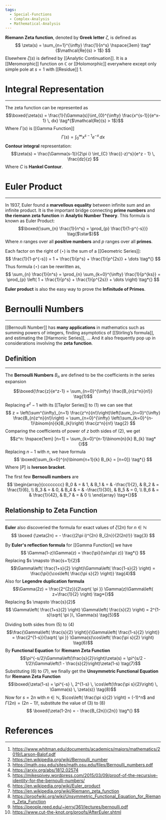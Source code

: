 ```yaml
---
tags:
  - Special-Functions
  - Complex-Analysis
  - Mathematical-Analysis
---
```

**Riemann Zeta function**, denoted by **Greek letter** $\zeta$, is defined as
$$
\zeta(s) = \sum_{n=1}^{\infty} \frac{1}{n^s} \hspace{3em}  \tag*{$\mathcal{Re}(s) > 1$}
$$
Elsewhere $\zeta(s)$ is defined by [[Analytic Continuation]]. It is a [[Meromorphic]] function on $\mathbb{C}$ or [[Holomorphic]] everywhere except only simple pole at $s=1$ with [[Residue]] $1$.

# Integral Representation
---
The zeta function can be represented as
$$\boxed{\zeta(s) = \frac{1}{\Gamma(s)}\int_{0}^{\infty} \frac{x^{s-1}}{e^x-1} \, dx}  \tag*{$\mathcal{Re}(s) > 1$}$$
Where $\Gamma(s)$ is [[Gamma Function]]
$$
\Gamma(s) = \int_{0}^{\infty} x^{s-1}e^{-x} \, dx \tag*{}
$$
**Contour integral** representation:
$$\zeta(s) = \frac{\Gamma(s-1)}{2\pi i} \int_{C} \frac{(-z)^s}{e^z - 1} \, \frac{dz}{z} $$
Where $C$ is **Hankel Contour**.

# Euler Product
---
In 1937, Euler found a **marvellous equality** between infinite sum and an infinite product. It is the important bridge connecting **prime numbers** and **the riemann zeta function** in **Analytic Number Theory**. This formula is known as Euler Product:
$$\boxed{\sum_{n} \frac{1}{n^s} = \prod_{p} \frac{1}{1-p^{-s}}} \tag{$\star$}$$
Where $n$ ranges over all **positive numbers** and $p$ ranges over all **primes**.

Each factor on the right of $(\star)$ is the sum of a [[Geometric Series]]:
$$
\frac{1}{1-p^{-s}} = 1 + \frac{1}{p^s} + \frac{1}{p^{2s}} + \dots \tag*{}
$$
Thus formula $(\star)$ can be rewritten as,
$$
\sum_{n} \frac{1}{n^s} = \prod_{n} \sum_{k=0}^{\infty} \frac{1}{p^{ks}} = \prod_{p} \left( 1 + \frac{1}{p^s} + \frac{1}{p^{2s}} + \dots  \right) \tag*{}
$$

**Euler product** is also the easy way to prove the **Infinitude of Primes**.

# Bernoulli Numbers
---
[[Bernoulli Number]] has **many applications** in mathematics such as summing powers of integers, finding asymptotics of [[Stirling’s formula]], and estimating the [[Harmonic Series]], ... And it also frequently pop up in considerations involving the **zeta function**.

## Definition
---
The **Bernoulli Numbers** $B_{n}$ are defined to be the coefficients in the series expansion

$$\boxed{\frac{z}{e^z-1} = \sum_{n=0}^{\infty} \frac{B_{n}z^n}{n!}} \tag{1}$$
Replacing $e^z - 1$ with its [[Taylor Series]] to $(1)$ we can see that
$$
z = \left(\sum^{\infty}_{n=1} \frac{z^n}{n!}\right)\left(\sum_{n=0}^{\infty} \frac{B_{n}z^n}{n!}\right) = \sum_{n=0}^{\infty} \left(\sum_{k=0}^{n-1}\binom{n}{k}B_{k}\right) \frac{z^n}{n!} \tag{2}
$$
Comparing the coefficients of power of $z$ both sides of $(2)$, we get
$$z^n: \hspace{1em} [n=1] = \sum_{k=0}^{n-1}\binom{n}{k} B_{k} \tag*{}$$
Replacing $n-1$ with $n$, we have formula
$$
\boxed{\sum_{k=0}^{n}\binom{n+1}{k} B_{k} = [n=0]} \tag*{}
$$
Where $[P]$ is **Iverson bracket**.

The first few **Bernoulli numbers** are
$$
\begin{array}{cccccccc}
B_0 & = & 1, & B_1 & = & -\frac{1}{2}, & B_2 & = \frac{1}{6}, \\
B_3 & = & 0, & B_4 & = & -\frac{1}{30}, & B_5 & = 0, \\
B_6 & = & \frac{1}{42}, & B_7 & = & 0 \\
\end{array}
\tag*{}$$
## Relationship to Zeta Function
---
**Euler** also discoveried the formula for exact values of $\zeta(2n)$ for $n \in \mathbb{N}$
$$
\boxed {\zeta(2n) = - \frac{(2\pi i)^{2n} B_{2n}}{2(2n)!}} \tag{3}
$$

By **Euler's reflection formula** for [[Gamma Function]] we have
$$
\Gamma(1-z)\Gamma(z) = \frac{\pi}{\sin(\pi z)} \tag*{}
$$
Replacing $s \mapsto \frac{s+1}{2}$
$$\Gamma\left( \frac{1+s}{2} \right)\Gamma\left( \frac{1-s}{2} \right) = \frac{\pi}{\cos\left( \frac{\pi s}{2} \right)} \tag{4}$$Also for **Legendre duplication formula**
$$\Gamma(2z) = \frac{2^{2z}}{2\sqrt{ \pi }} \Gamma(z)\Gamma\left( z+\frac{1}{2} \right) \tag*{}$$
Replacing $s \mapsto \frac{s}{2}$
$$ \Gamma\left( \frac{1+s}{2} \right) \Gamma\left( \frac{s}{2} \right) = 2^{1-s}\sqrt{ \pi }\, \Gamma(s) \tag{5}$$

Dividing both sides from $(5)$ to $(4)$ 
$$\frac{\Gamma\left( \frac{s}{2} \right)}{\Gamma\left( \frac{1-s}{2} \right)} = \frac{2^{1-s}}{\sqrt{ \pi }} \Gamma(s)\cos\left( \frac{\pi s}{2} \right) \tag{6}$$
By **Functional Equation** for **Riemann Zeta Function**
$$\pi^{-s/2}\Gamma\left(\frac{s}{2}\right)\zeta(s) = \pi^{s/2 - 1/2}\Gamma\left(1 - \frac{s}{2}\right)\zeta(1-s) \tag{7}$$
Substituting $(6)$ to $(7)$, we finally get the **Unsymmetric Functional Equation** for **Riemann Zeta Function**
$$\boxed{\zeta(1-s) = \pi^{-s} \, 2^{1-s} \, \cos\left(\frac{\pi s}{2}\right) \, \Gamma(s) \, \zeta(s)} \tag{8}$$
Now for $s = 2n$ with $n \in \mathbb{N}$, $\cos\left( \frac{\pi s}{2} \right) = (-1)^n$ and $\Gamma(2n) = (2n-1)!$, substitute the value of $(3)$ to $(8)$
$$
\boxed{\zeta(1-2n) = - \frac{B_{2n}}{2n}} \tag*{} 
$$

# References
---
1. https://www.whitman.edu/documents/academics/majors/mathematics/2019/Larson-Balof.pdf
2. https://en.wikipedia.org/wiki/Bernoulli_number
3. https://math.osu.edu/sites/math.osu.edu/files/Bernoulli_numbers.pdf
4. https://arxiv.org/abs/1812.02574
5. https://mikespivey.wordpress.com/2015/03/09/proof-of-the-recursive-identity-for-the-bernoulli-numbers/
6. https://en.wikipedia.org/wiki/Euler_product
7. https://en.wikipedia.org/wiki/Riemann_zeta_function
8. https://proofwiki.org/wiki/Unsymmetric_Functional_Equation_for_Riemann_Zeta_Function
9. https://people.reed.edu/~jerry/361/lectures/bernoulli.pdf
10. https://www.cut-the-knot.org/proofs/AfterEuler.shtml